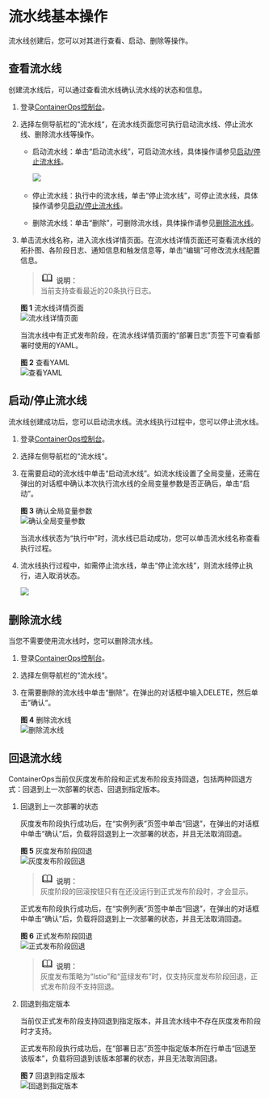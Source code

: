 # 流水线基本操作<a name="ops_01_0006"></a>

流水线创建后，您可以对其进行查看、启动、删除等操作。

## 查看流水线<a name="section873113144015"></a>

创建流水线后，可以通过查看流水线确认流水线的状态和信息。

1.  登录[ContainerOps控制台](https://console.huaweicloud.com/swr/containerops/)。
2.  选择左侧导航栏的“流水线“，在流水线页面您可执行启动流水线、停止流水线、删除流水线等操作。
    -   启动流水线：单击“启动流水线”，可启动流水线，具体操作请参见[启动/停止流水线](#section417717109442)。

        ![](figures/启动流水线2.png)

    -   停止流水线：执行中的流水线，单击“停止流水线”，可停止流水线，具体操作请参见[启动/停止流水线](#section417717109442)。
    -   删除流水线：单击“删除”，可删除流水线，具体操作请参见[删除流水线](#section22521743184415)。

3.  单击流水线名称，进入流水线详情页面。在流水线详情页面还可查看流水线的拓扑图、各阶段日志、通知信息和触发信息等，单击“编辑”可修改流水线配置信息。

    >![](public_sys-resources/icon-note.gif) **说明：**   
    >当前支持查看最近的20条执行日志。  

    **图 1**  流水线详情页面<a name="fig596813992014"></a>  
    ![](figures/流水线详情页面.png "流水线详情页面")

    当流水线中有正式发布阶段，在流水线详情页面的“部署日志”页签下可查看部署时使用的YAML。

    **图 2**  查看YAML<a name="fig422717438393"></a>  
    ![](figures/查看YAML.png "查看YAML")


## 启动/停止流水线<a name="section417717109442"></a>

流水线创建成功后，您可以启动流水线。流水线执行过程中，您可以停止流水线。

1.  登录[ContainerOps控制台](https://console.huaweicloud.com/swr/containerops/)。
2.  选择左侧导航栏的“流水线“。
3.  在需要启动的流水线中单击“启动流水线”。如流水线设置了全局变量，还需在弹出的对话框中确认本次执行流水线的全局变量参数是否正确后，单击“启动”。

    **图 3**  确认全局变量参数<a name="fig174045522484"></a>  
    ![](figures/确认全局变量参数.png "确认全局变量参数")

    当流水线状态为“执行中”时，流水线已启动成功，您可以单击流水线名称查看执行过程。

4.  流水线执行过程中，如需停止流水线，单击“停止流水线”，则流水线停止执行，进入取消状态。

    ![](figures/停止流水线.png)


## 删除流水线<a name="section22521743184415"></a>

当您不需要使用流水线时，您可以删除流水线。

1.  登录[ContainerOps控制台](https://console.huaweicloud.com/swr/containerops/)。
2.  选择左侧导航栏的“流水线“。
3.  在需要删除的流水线中单击“删除”。在弹出的对话框中输入DELETE，然后单击“确认“。

    **图 4**  删除流水线<a name="fig1059764492919"></a>  
    ![](figures/删除流水线.png "删除流水线")


## 回退流水线<a name="section395121313129"></a>

ContainerOps当前仅灰度发布阶段和正式发布阶段支持回退，包括两种回退方式：回退到上一次部署的状态、回退到指定版本。

1.  回退到上一次部署的状态

    灰度发布阶段执行成功后，在“实例列表”页签中单击“回退”，在弹出的对话框中单击“确认”后，负载将回退到上一次部署的状态，并且无法取消回退。

    **图 5**  灰度发布阶段回退<a name="fig2266182612424"></a>  
    ![](figures/灰度发布阶段回退.png "灰度发布阶段回退")

    >![](public_sys-resources/icon-note.gif) **说明：**   
    >灰度阶段的回滚按钮只有在还没运行到正式发布阶段时，才会显示。  

    正式发布阶段执行成功后，在“实例列表”页签中单击“回退”，在弹出的对话框中单击“确认”后，负载将回退到上一次部署的状态，并且无法取消回退。

    **图 6**  正式发布阶段回退<a name="fig13333450153615"></a>  
    ![](figures/正式发布阶段回退.png "正式发布阶段回退")

    >![](public_sys-resources/icon-note.gif) **说明：**   
    >灰度发布策略为“Istio”和“蓝绿发布”时，仅支持灰度发布阶段回退，正式发布阶段不支持回退。  

2.  回退到指定版本

    当前仅正式发布阶段支持回退到指定版本，并且流水线中不存在灰度发布阶段时才支持。

    正式发布阶段执行成功后，在“部署日志”页签中指定版本所在行单击“回退至该版本”，负载将回退到该版本部署的状态，并且无法取消回退。

    **图 7**  回退到指定版本<a name="fig5671121881913"></a>  
    ![](figures/回退到指定版本.png "回退到指定版本")


